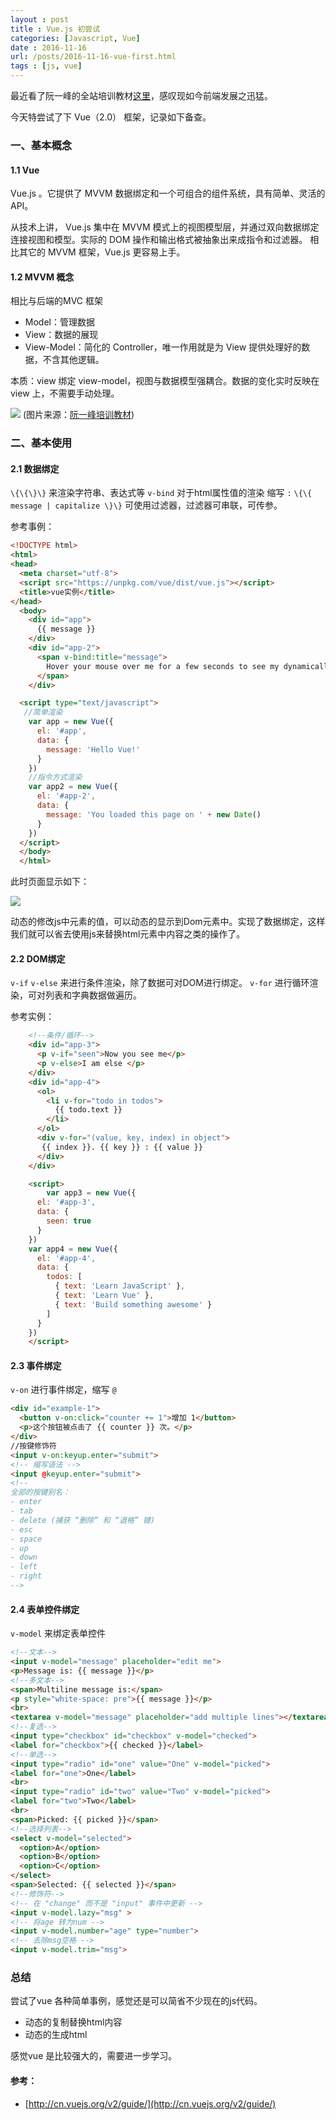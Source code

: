```yaml
---
layout : post
title : Vue.js 初尝试
categories: [Javascript, Vue] 
date : 2016-11-16 
url: /posts/2016-11-16-vue-first.html 
tags : [js, vue]
---
```


最近看了阮一峰的全站培训教材[这里](https://github.com/ruanyf/jstraining)，感叹现如今前端发展之迅猛。

今天特尝试了下 Vue（2.0） 框架，记录如下备查。

<!-- more -->
### 一、基本概念

#### 1.1 Vue

Vue.js 。它提供了 MVVM 数据绑定和一个可组合的组件系统，具有简单、灵活的 API。

从技术上讲， Vue.js 集中在 MVVM 模式上的视图模型层，并通过双向数据绑定连接视图和模型。实际的 DOM 操作和输出格式被抽象出来成指令和过滤器。
相比其它的 MVVM 框架，Vue.js 更容易上手。

#### 1.2 MVVM 概念

相比与后端的MVC 框架
- Model：管理数据
- View：数据的展现
- View-Model：简化的 Controller，唯一作用就是为 View 提供处理好的数据，不含其他逻辑。

本质：view 绑定 view-model，视图与数据模型强耦合。数据的变化实时反映在 view 上，不需要手动处理。

![](/static/imgs/mvvm.png)
(图片来源：[阮一峰培训教材](https://github.com/ruanyf/jstraining/blob/master/docs/images/mvvm.png))

### 二、基本使用

#### 2.1 数据绑定 

``\{\{\}\}`` 来渲染字符串、表达式等
``v-bind`` 对于html属性值的渲染 缩写 `:`
``\{\{ message | capitalize \}\}`` 可使用过滤器，过滤器可串联，可传参。

参考事例：
```html 
<!DOCTYPE html>
<html>
<head>
  <meta charset="utf-8">
  <script src="https://unpkg.com/vue/dist/vue.js"></script>
  <title>vue实例</title>
</head>
  <body>
    <div id="app">
      {{ message }}
    </div>
    <div id="app-2">
      <span v-bind:title="message">
        Hover your mouse over me for a few seconds to see my dynamically bound title!
      </span>
    </div>

  <script type="text/javascript">
   //简单渲染
    var app = new Vue({
      el: '#app',
      data: {
        message: 'Hello Vue!'
      }
    })
    //指令方式渲染
    var app2 = new Vue({
      el: '#app-2',
      data: {
        message: 'You loaded this page on ' + new Date()
      }
    })
  </script>
  </body>
  </html>

```

此时页面显示如下：

![](/static/imgs/sjbd.png)

动态的修改js中元素的值，可以动态的显示到Dom元素中。实现了数据绑定，这样我们就可以省去使用js来替换html元素中内容之类的操作了。

#### 2.2 DOM绑定

`v-if` `v-else` 来进行条件渲染，除了数据可对DOM进行绑定。
`v-for` 进行循环渲染，可对列表和字典数据做遍历。

参考实例：
```html
    <!--条件/循环-->
    <div id="app-3">
      <p v-if="seen">Now you see me</p>
      <p v-else>I am else </p>
    </div>
    <div id="app-4">
      <ol>
        <li v-for="todo in todos">
          {{ todo.text }}
        </li>
      </ol>
      <div v-for="(value, key, index) in object">
       {{ index }}. {{ key }} : {{ value }}
      </div>
    </div>

    <script>
        var app3 = new Vue({
      el: '#app-3',
      data: {
        seen: true
      }
    })
    var app4 = new Vue({
      el: '#app-4',
      data: {
        todos: [
          { text: 'Learn JavaScript' },
          { text: 'Learn Vue' },
          { text: 'Build something awesome' }
        ]
      }
    })
    </script>
```
#### 2.3 事件绑定

`v-on` 进行事件绑定，缩写 `@`


```html
<div id="example-1">
  <button v-on:click="counter += 1">增加 1</button>
  <p>这个按钮被点击了 {{ counter }} 次。</p>
</div>
//按键修饰符
<input v-on:keyup.enter="submit">
<!-- 缩写语法 -->
<input @keyup.enter="submit">
<!--
全部的按键别名：
- enter
- tab
- delete (捕获 “删除” 和 “退格” 键)
- esc
- space
- up
- down
- left
- right
-->
```

#### 2.4 表单控件绑定

`v-model` 来绑定表单控件

```html
<!--文本-->
<input v-model="message" placeholder="edit me">
<p>Message is: {{ message }}</p>
<!--多文本-->
<span>Multiline message is:</span>
<p style="white-space: pre">{{ message }}</p>
<br>
<textarea v-model="message" placeholder="add multiple lines"></textarea>
<!--复选-->
<input type="checkbox" id="checkbox" v-model="checked">
<label for="checkbox">{{ checked }}</label>
<!--单选-->
<input type="radio" id="one" value="One" v-model="picked">
<label for="one">One</label>
<br>
<input type="radio" id="two" value="Two" v-model="picked">
<label for="two">Two</label>
<br>
<span>Picked: {{ picked }}</span>
<!--选择列表-->
<select v-model="selected">
  <option>A</option>
  <option>B</option>
  <option>C</option>
</select>
<span>Selected: {{ selected }}</span>
<!--修饰符-->
<!-- 在 "change" 而不是 "input" 事件中更新 -->
<input v-model.lazy="msg" >
<!-- 将age 转为num -->
<input v-model.number="age" type="number">
<!-- 去除msg空格 -->
<input v-model.trim="msg">
```

 
### 总结

尝试了vue 各种简单事例，感觉还是可以简省不少现在的js代码。

- 动态的复制替换html内容
- 动态的生成html 

感觉vue 是比较强大的，需要进一步学习。


#### 参考：

* [http://cn.vuejs.org/v2/guide/](http://cn.vuejs.org/v2/guide/)